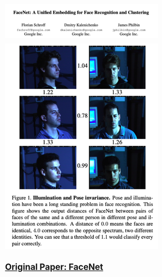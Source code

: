 ![Facenet](Images/Title.png)

<p align="center">
  <img src="https://github.com/Mayurji/Deep-Learning-Papers/blob/master/Facenet/Images/Faceshots.png" alt="Sublime's custom image"/>
</p>

# [**Original Paper: FaceNet**](https://arxiv.org/pdf/1503.03832.pdf)

